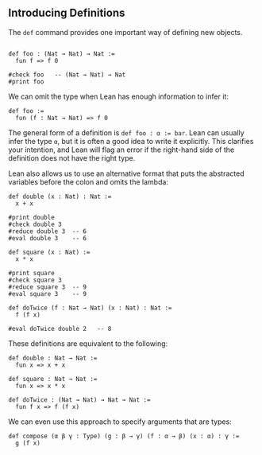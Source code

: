 ## Introducing Definitions

The ``def`` command provides one important way of defining new objects.

```lean

def foo : (Nat → Nat) → Nat :=
  fun f => f 0

#check foo   -- (Nat → Nat) → Nat
#print foo
```

We can omit the type when Lean has enough information to infer it:

```lean
def foo :=
  fun (f : Nat → Nat) => f 0
```

The general form of a definition is ``def foo : α := bar``. Lean can usually infer the type ``α``, but it is often a good idea to write it explicitly.
This clarifies your intention, and Lean will flag an error if the right-hand side of the definition does not have the right type.

Lean also allows us to use an alternative format that puts the abstracted variables before the colon and omits the lambda:
```lean
def double (x : Nat) : Nat :=
  x + x

#print double
#check double 3
#reduce double 3  -- 6
#eval double 3    -- 6

def square (x : Nat) :=
  x * x

#print square
#check square 3
#reduce square 3  -- 9
#eval square 3    -- 9

def doTwice (f : Nat → Nat) (x : Nat) : Nat :=
  f (f x)

#eval doTwice double 2   -- 8
```

These definitions are equivalent to the following:

```lean
def double : Nat → Nat :=
  fun x => x + x

def square : Nat → Nat :=
  fun x => x * x

def doTwice : (Nat → Nat) → Nat → Nat :=
  fun f x => f (f x)
```

We can even use this approach to specify arguments that are types:

```lean
def compose (α β γ : Type) (g : β → γ) (f : α → β) (x : α) : γ :=
  g (f x)
```
